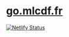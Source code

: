 # [go.mlcdf.fr](https://go.mlcdf.fr)

[![Netlify Status](https://api.netlify.com/api/v1/badges/4e6fea4e-2fc0-4d65-8508-d22882b25ace/deploy-status)](https://app.netlify.com/sites/frosty-meninsky-f8b8c7/deploys)
